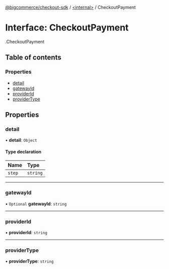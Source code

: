 [@bigcommerce/checkout-sdk](../README.md) / [<internal\>](../modules/internal_.md) / CheckoutPayment

# Interface: CheckoutPayment

[<internal>](../modules/internal_.md).CheckoutPayment

## Table of contents

### Properties

- [detail](internal_.CheckoutPayment.md#detail)
- [gatewayId](internal_.CheckoutPayment.md#gatewayid)
- [providerId](internal_.CheckoutPayment.md#providerid)
- [providerType](internal_.CheckoutPayment.md#providertype)

## Properties

### detail

• **detail**: `Object`

#### Type declaration

| Name | Type |
| :------ | :------ |
| `step` | `string` |

___

### gatewayId

• `Optional` **gatewayId**: `string`

___

### providerId

• **providerId**: `string`

___

### providerType

• **providerType**: `string`
